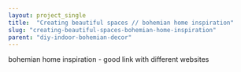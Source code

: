 ```yaml
---
layout: project_single
title:  "Creating beautiful spaces // bohemian home inspiration"
slug: "creating-beautiful-spaces-bohemian-home-inspiration"
parent: "diy-indoor-bohemian-decor"
---
```

bohemian home inspiration - good link with different websites